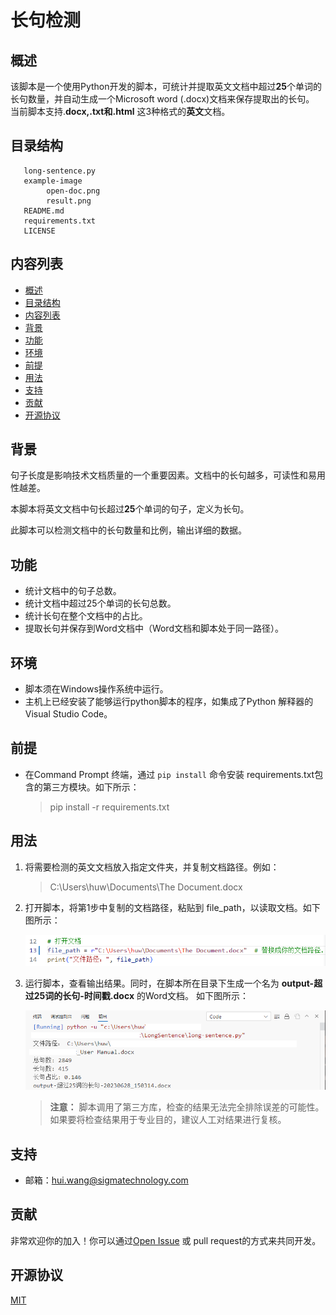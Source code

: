 # 长句检测

## 概述

该脚本是一个使用Python开发的脚本，可统计并提取英文文档中超过**25**个单词的长句数量，并自动生成一个Microsoft word (.docx)文档来保存提取出的长句。  
当前脚本支持.**docx,.txt和.html** 这3种格式的**英文**文档。

## 目录结构
```
   long-sentence.py
   example-image
        open-doc.png
        result.png
   README.md
   requirements.txt
   LICENSE
```

## 内容列表 
- [概述](#概述)
- [目录结构](#目录结构)
- [内容列表](#内容列表)
- [背景](#背景)
- [功能](#功能)
- [环境](#环境)
- [前提](#前提)
- [用法](#用法)
- [支持](#支持)
- [贡献](#贡献)
- [开源协议](#开源协议) 

## 背景  

句子长度是影响技术文档质量的一个重要因素。文档中的长句越多，可读性和易用性越差。  

本脚本将英文文档中句长超过**25**个单词的句子，定义为长句。  

此脚本可以检测文档中的长句数量和比例，输出详细的数据。


## 功能  

* 统计文档中的句子总数。  
* 统计文档中超过25个单词的长句总数。  
* 统计长句在整个文档中的占比。
* 提取长句并保存到Word文档中（Word文档和脚本处于同一路径）。

## 环境  
- 脚本须在Windows操作系统中运行。
- 主机上已经安装了能够运行python脚本的程序，如集成了Python 解释器的Visual Studio Code。


## 前提

- 在Command Prompt 终端，通过 `pip install` 命令安装 requirements.txt包含的第三方模块。如下所示：  

   > pip install -r requirements.txt    


## 用法 

1. 将需要检测的英文文档放入指定文件夹，并复制文档路径。例如：  

   >C:\Users\huw\Documents\The Document.docx
  

2. 打开脚本，将第1步中复制的文档路径，粘贴到 file_path，以读取文档。如下图所示：  

   ![open document](example-image/open-doc.png "open document")



   
3. 运行脚本，查看输出结果。同时，在脚本所在目录下生成一个名为 **output-超过25词的长句-时间戳.docx** 的Word文档。  如下图所示：  

   ![result](example-image/result.png "result")

  
   >**注意：** 脚本调用了第三方库，检查的结果无法完全排除误差的可能性。如果要将检查结果用于专业目的，建议人工对结果进行复核。  

## 支持

-   邮箱：hui.wang@sigmatechnology.com

## 贡献

非常欢迎你的加入！你可以通过[Open Issue](https://github.com/Sigma-China/tools-and-scripts/issues/new "Open Isuuse") 或 pull request的方式来共同开发。

## 开源协议

[MIT](LICENSE)


